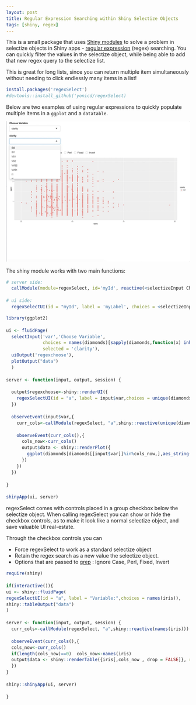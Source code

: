 ```yaml
---
layout: post
title: Regular Expression Searching within Shiny Selectize Objects
tags: [shiny, regex]
---
```


This is a small package that uses [Shiny modules](https://shiny.rstudio.com/articles/modules.html) to solve a problem in selectize objects in Shiny apps - [regular expression](https://www.rstudio.com/wp-content/uploads/2016/09/RegExCheatsheet.pdf) (regex) searching. You can quickly filter the values in the selectize object, while being able to add that new regex query to the selectize list. 

This is great for long lists, since you can return multiple item simultaneously without needing to click  endlessly many items in a list!

```r
install.packages('regexSelect')
#devtools::install_github('yonicd/regexSelect)
```

Below are two examples of using regular expressions to quickly populate multiple items in a `ggplot` and a `datatable`. 

 
![](https://raw.githubusercontent.com/yonicd/regexSelect/master/Miscellaneous/gifs/regexSelectPlot.gif)

The shiny module works with two main functions:
```r
# server side: 
  callModule(module=regexSelect, id='myId', reactive(<selectizeInput Choices>))
  
# ui side: 
  regexSelectUI(id = "myId", label = 'myLabel', choices = <selectizeInput Choices>)
````

```r
library(ggplot2)

ui <- fluidPage(
  selectInput('var','Choose Variable',
              choices = names(diamonds)[sapply(diamonds,function(x) inherits(x,c('character','factor')))],
              selected = 'clarity'),
  uiOutput('regexchoose'),
  plotOutput("data")
  )
  
server <- function(input, output, session) {
  
  output$regexchoose<-shiny::renderUI({
    regexSelectUI(id = "a", label = input$var,choices = unique(diamonds[[input$var]]))
  })
  
  observeEvent(input$var,{
    curr_cols<-callModule(regexSelect, "a",shiny::reactive(unique(diamonds[[input$var]])))
    
    observeEvent(curr_cols(),{
      cols_now<-curr_cols()
      output$data <- shiny::renderPlot({
        ggplot(diamonds[diamonds[[input$var]]%in%cols_now,],aes_string(x='table',y='carat',colour=input$var))+geom_point()
      })
    })    
  })
  
}
  
shinyApp(ui, server)
```
regexSelect comes with controls placed in a group checkbox below the selectize object. When calling regexSelect you can show or hide the checkbox controls, as to make it look like a normal selectize object, and save valuable UI real-estate.

Through the checkbox controls you can 
  - Force regexSelect to work as a standard selectize object
  - Retain the regex search as a new value the selectize object.
  - Options that are passed to [grep](https://www.rdocumentation.org/packages/base/versions/3.4.1/topics/grep) : Ignore Case, Perl, Fixed, Invert
```r
require(shiny)

if(interactive()){
ui <- shiny::fluidPage(
regexSelectUI(id = "a", label = "Variable:",choices = names(iris)),
shiny::tableOutput("data")
)

server <- function(input, output, session) {
  curr_cols<-callModule(regexSelect, "a",shiny::reactive(names(iris)))
  
  observeEvent(curr_cols(),{
  cols_now<-curr_cols()
  if(length(cols_now)==0)  cols_now<-names(iris)
  output$data <- shiny::renderTable({iris[,cols_now , drop = FALSE]}, rownames = TRUE)
  })
}

shiny::shinyApp(ui, server)

}
```